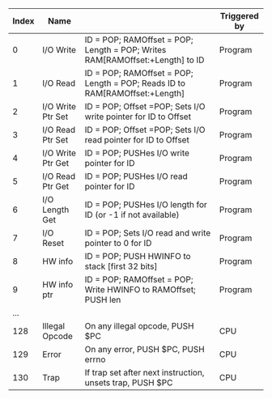 | Index | Name              |                                                                              | Triggered by |
|-------|-------------------|------------------------------------------------------------------------------|--------------|
| 0     | I/O Write         | ID = POP; RAMOffset = POP; Length = POP; Writes RAM[RAMOffset:+Length] to ID | Program      |
| 1     | I/O Read          | ID = POP; RAMOffset = POP; Length = POP; Reads ID to RAM[RAMOffset:+Length]  | Program      |
| 2     | I/O Write Ptr Set | ID = POP; Offset =POP; Sets I/O write pointer for ID to Offset               | Program      |
| 3     | I/O Read Ptr Set  | ID = POP; Offset =POP; Sets I/O read pointer for ID to Offset                | Program      |
| 4     | I/O Write Ptr Get | ID = POP; PUSHes I/O write pointer for ID                                    | Program      |
| 5     | I/O Read Ptr Get  | ID = POP; PUSHes I/O read pointer for ID                                     | Program      |
| 6     | I/O Length Get    | ID = POP; PUSHes I/O length for ID (or -1 if not available)                  | Program      |
| 7     | I/O Reset         | ID = POP; Sets I/O read and write pointer to 0 for ID                        | Program      |
| 8     | HW info           | ID = POP; PUSH HWINFO to stack [first 32 bits]                               | Program      |
| 9     | HW info ptr       | ID = POP; RAMOffset = POP; Write HWINFO to RAMOffset; PUSH len               | Program      |
| ...   |                   |                                                                              |              |
| 128   | Illegal Opcode    | On any illegal opcode, PUSH $PC                                              | CPU          |
| 129   | Error             | On any error, PUSH $PC, PUSH errno                                           | CPU          |
| 130   | Trap              | If trap set after next instruction, unsets trap, PUSH $PC                    | CPU          |
